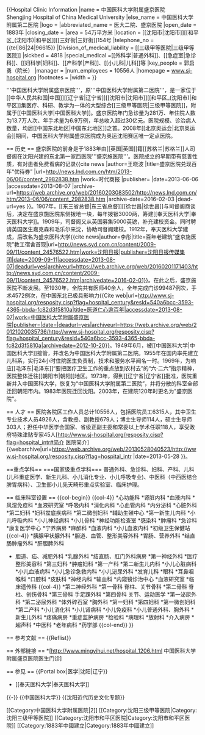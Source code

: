 {{Hospital Clinic Information
|name = 中国医科大学附属盛京医院<br />Shengjing Hospital of China Medical University
|else_name = 中国医科大学附属第二医院
|logo                          =
|abbreviated_name = 医大二院、盛京医院
|open_date                     = 1883年
|closing_date                  =
|area                          = 54万平方米
|location                      = [[沈阳市|沈阳市]][[和平区_(沈阳市)|和平区]][[三好街|三好街]]154号
|telephone_no                  = {{tel|86|24|96615}}
|Division_of_medical_liability = [[三级甲等医院|三级甲等医院]]
|sickbed                       = 4818
|special_medical               =[[外科学|普通外科]]、[[急症室|急诊科]]、[[妇科学|妇科]]、[[产科学|产科]]、[[小儿科|儿科]]等
|key_people = 郭启勇（院长）
|manager = 
|num_employees = 10556人
|homepage = www.sj-hospital.org
|footnotes =
|width = 
}}

'''中国医科大学附属盛京医院'''，原'''中国医科大学附属第二医院'''，是一家位于[[中华人民共和国|中国]][[辽宁省|辽宁省]][[沈阳市|沈阳市]][[和平区_(沈阳市)|和平区]]集医疗、科研、教学为一体的大型综合[[三级甲等医院|三级甲等医院]]，附属于[[中国医科大学|中国医科大学]]。盛京医院年门急诊量为281万、年住院人数为13.7万人次、年手术量为6.9万例，年总收入超过30亿元<ref name="医道" />。医院规模、诊治病人数量，均居[[中国东北地区|中国东北地区]]之首<ref name="医道" />。2008年[[北京奥运会|北京奥运会]]期间，中国医科大学附属盛京医院成为奥运沈阳赛区唯一定点医院<ref name="医道" />。

== 历史 ==
盛京医院的前身是于1883年由[[英国|英国]]籍[[苏格兰|苏格兰]]人司督阁在沈阳兴建的东北第一家西医院'''盛京施医院'''<ref name="医院简介" />。医院成立的早期带有慈善性质，有对患者免费看病的记录<ref name="优待券">{{cite news |author=王晓波 |title=盛京医院兑现百年“优待券” |url=http://news.lnd.com.cn/htm/2013-06/06/content_2982838.htm |work=时代商报 |publisher= |date=2013-06-06 |accessdate=2013-08-07 |archive-url=https://web.archive.org/web/20160203083502/http://news.lnd.com.cn/htm/2013-06/06/content_2982838.htm |archive-date=2016-02-03 |dead-url=yes }}</ref>。1907年，[[东三省总督|东三省总督]][[徐世昌|徐世昌]]与司督阁商谈后，决定在盛京施医院东侧拨地一块，每年拨银3000两，筹建[[奉天医科大学|奉天医科大学]]。1909年，司督阁又从英国募集5000英镑，补充建校资金。同时聘请英国医生嘉克森和毛乐尔来沈，协助司督阁建校。1912年，奉天医科大学建成，后改名为盛京医科大学<ref name="徐世昌">{{cite news|author=李彤|title=百年老建筑“盛京施医院”教工宿舍首现|url=http://news.syd.com.cn/content/2009-09/11/content_24576522.htm|work=沈阳日报|publisher=沈阳日报传媒集团|date=2009-09-11|accessdate=2013-08-07|deadurl=yes|archiveurl=https://web.archive.org/web/20160201171403/http://news.syd.com.cn/content/2009-09/11/content_24576522.htm|archivedate=2016-02-01}}</ref>。在此之后，盛京施医院不断发展。至1930年，全院共有医师40余人，全年完成门诊99487例次，手术4572例次，在中国东北已极具影响力<ref name="医道">{{Cite web|url=http://www.sj-hospital.org/resposity.cisp?flag=hospital_century&resId=540a6bcc-3593-4365-bbda-fc82d3f5810a|title=医道仁心逾百年|accessdate=2013-08-07|work=中国医科大学附属盛京医院|publisher=|date=|deadurl=yes|archiveurl=https://web.archive.org/web/20121020035736/http://www.sj-hospital.org/resposity.cisp?flag=hospital_century&resId=540a6bcc-3593-4365-bbda-fc82d3f5810a|archivedate=2012-10-20}}</ref>。1949年6月，被[[中国医科大学|中国医科大学]]接管，并改名为中国医科大学附属第二医院<ref name="医院简介" />。1955年在国内率先建立儿科系，实行24小时住院医生负责制，技术和服务水平闻名一时<ref name="医道" />。1969年，为响应[[毛泽东|毛泽东]]“要把医疗卫生工作的重点放到农村去”的“六·二六”指示精神，医院整体迁往[[朝阳市|朝阳]]地区<ref name="医院简介" />。1973年，得到[[辽宁省|辽宁省]]批准，医院重新并入中国医科大学，恢复为“中国医科大学附属第二医院”，并将分散的科室全部迁回朝阳市内<ref name="医道" />。1983年医院迁回沈阳<ref name="医院简介" />。2003年，在建院120年时更名为"盛京医院"<ref name="医院简介" />。

== 人才 ==
医院各院区工作人员总计10556人，包括医院员工6315人，其中卫生专业技术人员4926人，含教授、副教授679人；博士生导师114人，硕士生导师303人；担任中华医学会国家、省级正副主委和常委以上学术任职118人，享受政府特殊津贴专家45人<ref name="医院简介">[http://www.sj-hospital.org/resposity.cisp?flag=hospital_intr#简介 医院简介] {{webarchive|url=https://web.archive.org/web/20130528040523/http://www.sj-hospital.org/resposity.cisp?flag=hospital_intr |date=2013-05-28 }}</ref>。

==重点学科==
===国家级重点学科===
普通外科、急诊科、妇科、产科、儿科(儿科重症医学、新生儿科、小儿消化专业、小儿呼吸专业)、中医科（中西医结合脾胃病科）、卫生部小儿先天畸形重点实验室、临床护理。

== 临床科室设置 ==
{{col-begin}}
{{col-4}}
*心功能科
*肾脏内科
*血液内科
*风湿免疫科
*血液研究室
*呼吸内科
*消化内科
*心血管内科
*内分泌科
*心脏外科
*第二妇科
*妇科盆底疾病科
*第二微创妇科
*辅助生殖中心
*第一新生儿内科
*小儿呼吸内科
*小儿神经病科
*小儿骨科
*神经功能检查室
*感染科
*肿瘤科
*急诊科
*康复医学中心
*宁养病房
*麻醉科
*血液内科
*小儿血液内科
*初级卫生保健站
{{col-4}}
*胰腺甲状腺外科
*胆道、血管、整形美容外科
*胃肠、营养外科
*结直肠肿瘤外科
*肝胆脾外科
* 胆道、疝、减肥外科
*乳腺外科
*结直肠、肛门外科病房
*第一神经外科
*医疗整形美容科
*第三妇科
*肿瘤妇科
*第一产科
*第二新生儿内科
*小儿心脏病科
*小儿血液病科
*小儿急诊急救内科
*小儿泌尿外科
*发育儿科
*眼科
*耳鼻咽喉科
*口腔科
*皮肤科
*神经内科
*输血科
*内窥镜诊治中心
*血液研究室
*临床遗传科
{{col-4}}
*第二神经外科
*第一骨科 脊柱、关节骨科
*第二骨科 脊柱、创伤骨科
*第三骨科 手足踝外科
*第四骨科 关节、运动医学
*第一泌尿外科
*第二泌尿外科
*体外碎石室
*胸外科
*第一妇科
*第四妇科
*第一微创妇科
*第二产科
*小儿消化科
*小儿肾病科 
*小儿免疫科
*小儿普通外科、胸外科
*新生儿外科
*疼痛病房
*重症监护病房
*检验科
*病理科
*放射科
*介入病房
*超声科
*中医科
*老年病科
*药学部
{{col-end}}
}}

== 参考文献 ==
{{Reflist}}

== 外部链接 ==
*[http://www.mingyihui.net/hospital_1206.html 中国医科大学附属盛京医院医生门诊]

== 参见 ==
{{Portal box|医学|沈阳|辽宁}}
* [[奉天医科大学|奉天医科大学]]

{{-}}
{{中国医科大学}}
{{沈阳近代历史文化专题}}

[[Category:中国医科大学附属医院|2]]
[[Category:沈阳三级甲等医院|Category:沈阳三级甲等医院]]
[[Category:沈阳市和平区医院|Category:沈阳市和平区医院]]
[[Category:1883年中國建立|Category:1883年中國建立]]
